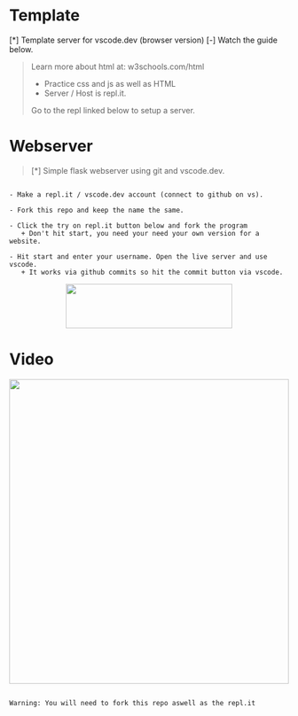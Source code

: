 # Template

[*] Template server for vscode.dev (browser version)
[-] Watch the guide below.

> Learn more about html at: w3schools.com/html
> - Practice css and js as well as HTML
> - Server / Host is repl.it.
> 
> Go to the repl linked below to setup a server.


# Webserver

> [*] Simple flask webserver using git and vscode.dev. 

``` Instructions: 

- Make a repl.it / vscode.dev account (connect to github on vs).

- Fork this repo and keep the name the same.

- Click the try on repl.it button below and fork the program 
   + Don't hit start, you need your need your own version for a website.
   
- Hit start and enter your username. Open the live server and use vscode.
   + It works via github commits so hit the commit button via vscode.

```

<p align='center'>

  <a href="https://replit.com/@Yoxmo/Live-Web-Server">

  <img width='300' height='80' src="https://repl-badge.jajoosam.repl.co/try.png">

  <a>

<p>


# Video


<p align='center'>
<a href='https://www.youtube.com/watch?v=D3OtA2EpPSc'>
<img width='100%' height='550' src='https://user-images.githubusercontent.com/94254616/200669822-dfb8eb44-4942-4a30-a596-a90341d8a7a0.gif' />
</a>
</p>



```

Warning: You will need to fork this repo aswell as the repl.it

```
